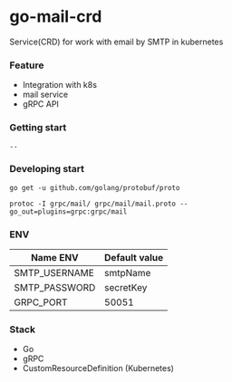 # go-mail-crd

Service(CRD) for work with email by SMTP in kubernetes

### Feature

- Integration with k8s
- mail service
- gRPC API

### Getting start

```
--
```

### Developing start

```
go get -u github.com/golang/protobuf/proto

protoc -I grpc/mail/ grpc/mail/mail.proto --go_out=plugins=grpc:grpc/mail
```

### ENV

| Name ENV              | Default value             |
|-----------------------|---------------------------|
| SMTP_USERNAME         | smtpName                  |
| SMTP_PASSWORD         | secretKey                 |
| GRPC_PORT             | 50051                     |

### Stack

- Go
- gRPC
- CustomResourceDefinition (Kubernetes)
